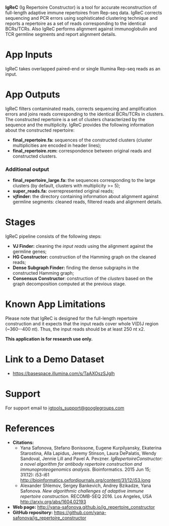 **IgReC** (Ig Repertoire Constructor) is a tool for accurate reconstruction of full-length adaptive immune repertoires from Rep-seq data. IgReC corrects sequencing and PCR errors using sophisticated clustering technique and reports a repertoire as a set of reads corresponding to the identical BCRs/TCRs. Also IgReC performs alignment against immunoglobulin and TCR germline segments and report alignment details.


App Inputs
====
IgReC takes overlapped paired-end or single Illumina Rep-seq reads as an input.   

App Outputs
====
IgReC filters contaminated reads, corrects sequencing and amplification errors and joins reads corresponding to the identical BCRs/TCRs in clusters. The constructed repertoire is a set of clusters characterized by the sequence and the multiplicity. IgReC provides the following information about the constructed repertoire:


* **final_repertoire.fa:** sequences of the constructed clusters (cluster multiplicities are encoded in header lines);
* **final_repertoire.rcm:** correspondence between original reads and constructed clusters.

### Additional output
* **final_repertoire_large.fa:** the sequences corresponding to the large clusters (by default, clusters with multiplicity >= 5);
* **super_reads.fa:** overrepresented original reads;
* **vjfinder:** the directory containing information about alignment against germline segments: cleaned reads, filtered reads and alignment details.

Stages
====
IgReC pipeline consists of the following steps:
* **VJ Finder:** cleaning the _input reads_ using the alignment against the germline genes;
* **HG Constructor:** construction of the Hamming graph on the cleaned reads;
* **Dense Subgraph Finder:** finding the dense subgraphs in the constructed Hamming graph;
* **Consensus Constructor**: construction of the _clusters_ based on the graph decomposition computed at the previous stage.


Known App Limitations
====
Please note that IgReC is designed for the full-length repertoire construction and it expects that the input reads cover whole V(D)J region (~360--400 nt).
Thus, the input reads should be at least 250 nt x2.

**This application is for research use only.**


Link to a Demo Dataset
====
* https://basespace.illumina.com/s/TaAXOszSJglh


Support
====
For support email to [igtools_support@googlegroups.com](mailto:igtools_support@googlegroups.com)


References
====
* **Citations:**
  * Yana Safonova, Stefano Bonissone, Eugene Kurpilyansky, Ekaterina Starostina, Alla Lapidus, Jeremy Stinson, Laura DePalatis, Wendy Sandoval, Jennie Lill and Pavel A. Pevzner. _IgRepertoireConstructor: a novel algorithm for antibody repertoire construction and immunoproteogenomics analysis._ Bioinformatics. 2015 Jun 15; 31(12): i53-i61
http://bioinformatics.oxfordjournals.org/content/31/12/i53.long
  * Alexander Shlemov, Sergey Bankevich, Andrey Bzikadze, Yana Safonova. _New algorithmic challenges of adaptive immune repertoire construction._  RECOMB-SEQ 2016. Los Angeles, USA
http://arxiv.org/abs/1604.02193
* **Web page:** http://yana-safonova.github.io/ig_repertoire_constructor
* **GitHub repository:** https://github.com/yana-safonova/ig_repertoire_constructor
